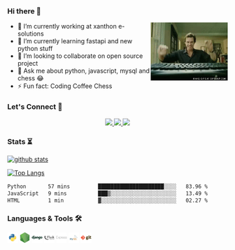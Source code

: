 ### Hi there 👋

<img align="right" src="coding.gif" width="35%" >

- 🔭 I’m currently working at xanthon e-solutions
- 🌱 I’m currently learning fastapi and new python stuff
- 👯 I’m looking to collaborate on open source project          
- 💬 Ask me about python, javascript, mysql and chess :joy:
- ⚡ Fun fact: Coding Coffee Chess



    
### Let's Connect :speech_balloon:
<div style="text-align:center;" >

<a href="https://www.linkedin.com/in/faris404/" >
    <img src="https://img.shields.io/badge/linkedin-%230077B5.svg?&style=for-the-badge&logo=linkedin&logoColor=white" />
</a>

<a href="https://www.instagram.com/_faris404/">
    <img src="https://img.shields.io/badge/Instagram-%238a3ab9.svg?&style=for-the-badge&logo=instagram&logoColor=white"  />
</a>
<a href="https://stackoverflow.com/users/14280980/faris404?tab=profile/">
    <img src="https://img.shields.io/badge/stackoverflow-%23ef8236.svg?&style=for-the-badge&logo=stackoverflow&logoColor=white"  />
</a>
</div>

### Stats :hourglass_flowing_sand:
[![github stats](https://github-readme-stats.vercel.app/api?username=faris404&count_private=true&theme=gotham&showicons=true)](https://github.com/faris404/github-readme-stats)

[![Top Langs](https://github-readme-stats.vercel.app/api/top-langs/?username=faris404&count_private=true&theme=dark)](https://github.com/faris404/github-readme-stats)





<!--START_SECTION:waka-->
```text
Python       57 mins         █████████████████████░░░░   83.96 % 
JavaScript   9 mins          ███▒░░░░░░░░░░░░░░░░░░░░░   13.49 % 
HTML         1 min           ▓░░░░░░░░░░░░░░░░░░░░░░░░   02.27 % 
```
<!--END_SECTION:waka-->



### Languages & Tools :hammer_and_wrench:

<code><img width=24px src="https://raw.githubusercontent.com/github/explore/80688e429a7d4ef2fca1e82350fe8e3517d3494d/topics/python/python.png"></code>
<code><img width=24px src="https://raw.githubusercontent.com/github/explore/80688e429a7d4ef2fca1e82350fe8e3517d3494d/topics/nodejs/nodejs.png"></code>
<code><img width=24px src="https://raw.githubusercontent.com/github/explore/80688e429a7d4ef2fca1e82350fe8e3517d3494d/topics/django/django.png"></code>
<code><img width=24px src="https://raw.githubusercontent.com/github/explore/80688e429a7d4ef2fca1e82350fe8e3517d3494d/topics/flask/flask.png"></code>
<code><img width=24px src="https://raw.githubusercontent.com/github/explore/80688e429a7d4ef2fca1e82350fe8e3517d3494d/topics/express/express.png"></code>
<code><img width=24px src="https://raw.githubusercontent.com/github/explore/80688e429a7d4ef2fca1e82350fe8e3517d3494d/topics/mysql/mysql.png"></code>
<code><img width=24px src="https://raw.githubusercontent.com/github/explore/80688e429a7d4ef2fca1e82350fe8e3517d3494d/topics/git/git.png"></code>
